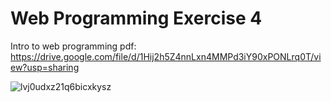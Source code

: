 # Web Programming Exercise 4
Intro to web programming pdf: 
https://drive.google.com/file/d/1Hij2h5Z4nnLxn4MMPd3iY90xPONLrq0T/view?usp=sharing

![lvj0udxz21q6bicxkysz](https://github.com/user-attachments/assets/95e617c9-6bbf-4dff-9023-aa347ddedfd9)
